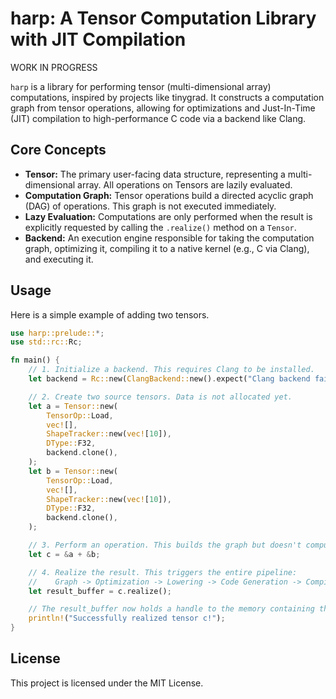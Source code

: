 # harp: A Tensor Computation Library with JIT Compilation

WORK IN PROGRESS  

`harp` is a library for performing tensor (multi-dimensional array) computations,
inspired by projects like tinygrad. It constructs a computation graph from tensor
operations, allowing for optimizations and Just-In-Time (JIT) compilation to
high-performance C code via a backend like Clang.

## Core Concepts

- **Tensor:** The primary user-facing data structure, representing a multi-dimensional
  array. All operations on Tensors are lazily evaluated.
- **Computation Graph:** Tensor operations build a directed acyclic graph (DAG) of
  operations. This graph is not executed immediately.
- **Lazy Evaluation:** Computations are only performed when the result is explicitly
  requested by calling the `.realize()` method on a `Tensor`.
- **Backend:** An execution engine responsible for taking the computation graph,
  optimizing it, compiling it to a native kernel (e.g., C via Clang), and
  executing it.

## Usage

Here is a simple example of adding two tensors.

```rust
use harp::prelude::*;
use std::rc::Rc;

fn main() {
    // 1. Initialize a backend. This requires Clang to be installed.
    let backend = Rc::new(ClangBackend::new().expect("Clang backend failed to initialize."));

    // 2. Create two source tensors. Data is not allocated yet.
    let a = Tensor::new(
        TensorOp::Load,
        vec![],
        ShapeTracker::new(vec![10]),
        DType::F32,
        backend.clone(),
    );
    let b = Tensor::new(
        TensorOp::Load,
        vec![],
        ShapeTracker::new(vec![10]),
        DType::F32,
        backend.clone(),
    );

    // 3. Perform an operation. This builds the graph but doesn't compute anything.
    let c = &a + &b;

    // 4. Realize the result. This triggers the entire pipeline:
    //    Graph -> Optimization -> Lowering -> Code Generation -> Compilation -> Execution
    let result_buffer = c.realize();

    // The result_buffer now holds a handle to the memory containing the result of the addition.
    println!("Successfully realized tensor c!");
}
```

## License

This project is licensed under the MIT License.

